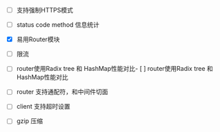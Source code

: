- [ ] 支持强制HTTPS模式
- [ ] status code method 信息统计
- [x] 易用Router模块
- [ ] 限流
- [ ] router使用Radix tree 和 HashMap性能对比- [ ] router使用Radix tree 和 HashMap性能对比
- [ ] router 支持通配符，和中间件切面
- [ ] client 支持超时设置
- [ ] gzip 压缩

